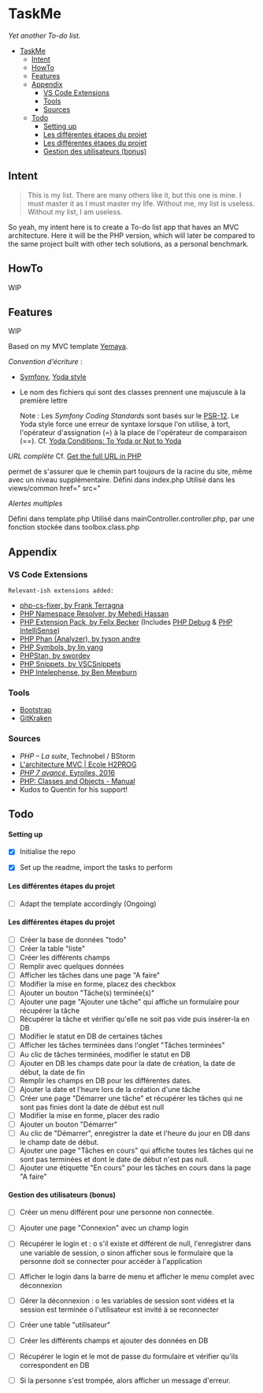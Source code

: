 # TaskMe
*Yet another To-do list.*


- [TaskMe](#taskme)
  - [Intent](#intent)
  - [HowTo](#howto)
  - [Features](#features)
  - [Appendix](#appendix)
    - [VS Code Extensions](#vs-code-extensions)
    - [Tools](#tools)
    - [Sources](#sources)
  - [Todo](#todo)
      - [Setting up](#setting-up)
      - [Les différentes étapes du projet](#les-différentes-étapes-du-projet)
      - [Les différentes étapes du projet](#les-différentes-étapes-du-projet-1)
      - [Gestion des utilisateurs (bonus)](#gestion-des-utilisateurs-bonus)
## Intent

> This is my list. There are many others like it, but this one is mine. I must master it as I must master my life. Without me, my list is useless. Without my list, I am useless.

So yeah, my intent here is to create a To-do list app that haves an MVC architecture. Here it will be the PHP version, which will later be compared to the same project built with other tech solutions, as a personal benchmark.

## HowTo
 WIP
## Features
 WIP

Based on my MVC template [Yemaya](https://github.com/claudejdev/yemaya).

*<Frenglish>*

_Convention d'écriture_ :
- [Symfony](https://symfony.com/doc/current/contributing/code/standards.html), [Yoda style](https://cs.symfony.com/doc/rules/control_structure/yoda_style.html)
- Le nom des fichiers qui sont des classes prennent une majuscule à la première lettre


    Note : Les *Symfony Coding Standards* sont basés sur le [PSR-12](https://www.php-fig.org/psr/psr-12/). Le Yoda style force une erreur de syntaxe lorsque l'on utilise, à tort, l'opérateur d'assignation (=) à la place de l'opérateur de comparaison (==).
    Cf. [Yoda Conditions: To Yoda or Not to Yoda](https://knowthecode.io/yoda-conditions-yoda-not-yoda "Yoda Conditions: To Yoda or Not to Yoda by Tonya Mork")


_URL complète_
Cf. [Get the full URL in PHP](https://www.geeksforgeeks.org/get-the-full-url-in-php/ "Get the full URL in PHP - GeeksforGeeks")

permet de s'assurer que le chemin part toujours de la racine du site, même avec un niveau supplémentaire.
Défini dans index.php
Utilisé dans les views/common
    href="<?php echo URL; ?>
    src="<?php echo URL; ?>


_Alertes multiples_

<!-- l'alerte est affichée si elle n'est pas vide dans la variable de session -->

Défini dans template.php
Utilisé dans mainController.controller.php, par une fonction stockée dans toolbox.class.php

## Appendix
### VS Code Extensions
    Relevant-ish extensions added:
  - [php-cs-fixer, by Frank Terragna](https://marketplace.visualstudio.com/items?itemName=fterrag.vscode-php-cs-fixer)
  - [PHP Namespace Resolver, by Mehedi Hassan](https://marketplace.visualstudio.com/items?itemName=MehediDracula.php-namespace-resolver)
  - [PHP Extension Pack, by Felix Becker](https://marketplace.visualstudio.com/items?itemName=felixfbecker.php-pack) (Includes [PHP Debug](https://marketplace.visualstudio.com/items?itemName=felixfbecker.php-debug) & [PHP IntelliSense](https://marketplace.visualstudio.com/items?itemName=felixfbecker.php-intellisense))
  - [PHP Phan (Analyzer), by tyson andre](https://marketplace.visualstudio.com/items?itemName=TysonAndre.php-phan)
  - [PHP Symbols, by lin yang](https://marketplace.visualstudio.com/items?itemName=linyang95.php-symbols)
  - [PHPStan, by swordev](https://marketplace.visualstudio.com/items?itemName=swordev.phpstan)
  - [PHP Snippets, by VSCSnippets](https://marketplace.visualstudio.com/items?itemName=vsc-snippets.vsc-php-snippets)
  - [PHP Intelephense, by Ben Mewburn](https://marketplace.visualstudio.com/items?itemName=bmewburn.vscode-intelephense-client)

### Tools
- [Bootstrap](https://getbootstrap.com/)
- [GitKraken](https://www.gitkraken.com/)

### Sources
- *PHP – La suite*, Technobel / BStorm
- [L'architecture MVC | Ecole H2PROG](https://ecole.h2prog.com/courses/846335/lectures/15448687)
- [*PHP 7 avancé*, Eyrolles, 2016](https://www.eyrolles.com/Informatique/Livre/php-7-avance-9782212677201/)
- [PHP: Classes and Objects - Manual](https://www.php.net/manual/en/language.oop5.php/)
- Kudos to Quentin for his support!

## Todo

#### Setting up
- [x] Initialise the repo

- [x] Set up the readme, import the tasks to perform
#### Les différentes étapes du projet
- [ ] Adapt the template accordingly (Ongoing)

#### Les différentes étapes du projet
- [ ] Créer la base de données "todo"
- [ ] Créer la table "liste"
- [ ] Créer les différents champs
- [ ] Remplir avec quelques données
- [ ] Afficher les tâches dans une page "A faire"
- [ ] Modifier la mise en forme, placez des checkbox
- [ ] Ajouter un bouton "Tâche(s) terminée(s)"
- [ ] Ajouter une page "Ajouter une tâche" qui affiche un formulaire pour récupérer la tâche
- [ ] Récupérer la tâche et vérifier qu'elle ne soit pas vide puis insérer-la en DB
- [ ] Modifier le statut en DB de certaines tâches
- [ ] Afficher les tâches terminées dans l'onglet "Tâches terminées"
- [ ] Au clic de tâches terminées, modifier le statut en DB
- [ ] Ajouter en DB les champs date pour la date de création, la date de début, la date de fin
- [ ] Remplir les champs en DB pour les différentes dates.
- [ ] Ajouter la date et l'heure lors de la création d'une tâche
- [ ] Créer une page "Démarrer une tâche" et récupérer les tâches qui ne sont pas finies dont la
date de début est null
- [ ] Modifier la mise en forme, placer des radio
- [ ] Ajouter un bouton "Démarrer"
- [ ] Au clic de "Démarrer", enregistrer la date et l'heure du jour en DB dans le champ date de
début.
- [ ] Ajouter une page "Tâches en cours" qui affiche toutes les tâches qui ne sont pas terminées et
dont le date de début n'est pas null.
- [ ] Ajouter une étiquette "En cours" pour les tâches en cours dans la page "A faire"
#### Gestion des utilisateurs (bonus)
- [ ] Créer un menu différent pour une personne non connectée.
- [ ] Ajouter une page "Connexion" avec un champ login
- [ ] Récupérer le login et :
o s'il existe et différent de null, l'enregistrer dans une variable de session,
o sinon afficher sous le formulaire que la personne doit se connecter pour accéder à
l'application
- [ ] Afficher le login dans la barre de menu et afficher le menu complet avec déconnexion
- [ ] Gérer la déconnexion :
o les variables de session sont vidées et la session est terminée
o l'utilisateur est invité à se reconnecter
- [ ] Créer une table "utilisateur"
- [ ] Créer les différents champs et ajouter des données en DB
- [ ] Récupérer le login et le mot de passe du formulaire et vérifier qu'ils correspondent en DB
- [ ] Si la personne s'est trompée, alors afficher un message d'erreur.
  